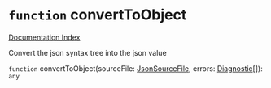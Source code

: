 # `function` convertToObject

[Documentation Index](../README.md)

Convert the json syntax tree into the json value

`function` convertToObject(sourceFile: [JsonSourceFile](../private.interface.JsonSourceFile/README.md), errors: [Diagnostic](../private.interface.Diagnostic/README.md)\[]): `any`